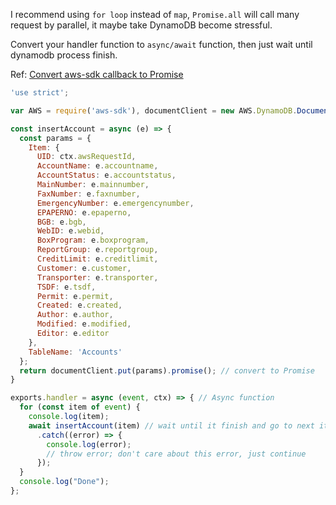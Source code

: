 I recommend using `for loop` instead of `map`, `Promise.all` will call many request by parallel, it maybe take DynamoDB become stressful.

Convert your handler function to `async/await` function, then just wait until dynamodb process finish.

Ref: [Convert aws-sdk callback to Promise][1]

```js
'use strict';

var AWS = require('aws-sdk'), documentClient = new AWS.DynamoDB.DocumentClient();

const insertAccount = async (e) => {
  const params = {
    Item: {
      UID: ctx.awsRequestId,
      AccountName: e.accountname,
      AccountStatus: e.accountstatus,
      MainNumber: e.mainnumber,
      FaxNumber: e.faxnumber,
      EmergencyNumber: e.emergencynumber,
      EPAPERNO: e.epaperno,
      BGB: e.bgb,
      WebID: e.webid,
      BoxProgram: e.boxprogram,
      ReportGroup: e.reportgroup,
      CreditLimit: e.creditlimit,
      Customer: e.customer,
      Transporter: e.transporter,
      TSDF: e.tsdf,
      Permit: e.permit,
      Created: e.created,
      Author: e.author,
      Modified: e.modified,
      Editor: e.editor
    },
    TableName: 'Accounts'
  };
  return documentClient.put(params).promise(); // convert to Promise
}

exports.handler = async (event, ctx) => { // Async function
  for (const item of event) {
    console.log(item);
    await insertAccount(item) // wait until it finish and go to next item
      .catch((error) => {
        console.log(error);
        // throw error; don't care about this error, just continue
      });
  }
  console.log("Done");
};
```


  [1]: https://stackoverflow.com/questions/51328292/how-to-use-async-and-await-with-aws-sdk-javascript/51328537#51328537
